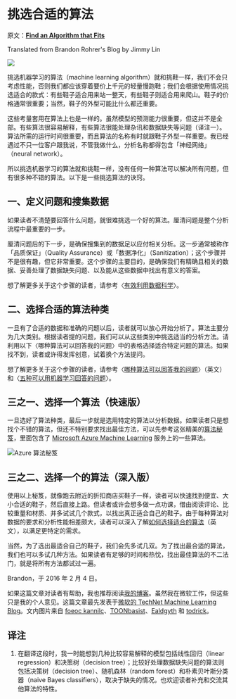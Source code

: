 # 挑选合适的算法

原文：[**Find an Algorithm that Fits**](https://brohrer.github.io/find_the_right_algorithm.html)

Translated from Brandon Rohrer's Blog by Jimmy Lin

![](https://brohrer.github.io/images/shoes.jpg)

挑选机器学习的算法（machine learning algorithm）就和挑鞋一样，我们不会只考虑性能，否则我们都应该穿着要价上千元的轻量慢跑鞋；我们会根据使用情况挑选适合的款式：有些鞋子适合用来站一整天，有些鞋子则适合用来爬山。鞋子的价格通常很重要；当然，鞋子的外型可能比什么都还重要。

这些考量套用在算法上也是一样的。虽然模型的预测能力很重要，但这并不是全部。有些算法很容易解释，有些算法很能处理杂讯和数据缺失等问题（译注一）。算法所需的运行时间很重要，而且算法的名称有时就跟鞋子外型一样重要。我已经遇过不只一位客户跟我说，不管我做什么，分析名称都得包含「神经网络」（neural network）。

所以挑选机器学习的算法就和挑鞋一样，没有任何一种算法可以解决所有问题，但有很多种不错的算法。以下是一些挑选算法的诀窍。

## 一、定义问题和搜集数据

如果读者不清楚要回答什么问题，就很难挑选一个好的算法。厘清问题是整个分析流程中最重要的一步。

厘清问题后的下一步，是确保搜集到的数据足以应付相关分析。这一步通常被称作「品质保证」（Quality Assurance）或「数据净化」（Sanitization）；这个步骤并不是很有趣，但它非常重要。这个步骤的主要目的，是确保我们有精确且相关的数据、妥善处理了数据缺失问题、以及能从这些数据中找出有意义的答案。

想了解更多关于这个步骤的读者，请参考〈[有效利用数据科学](../using_data/make_data_science_work_for_you.md)〉。

## 二、选择合适的算法种类

一旦有了合适的数据和准确的问题以后，读者就可以放心开始分析了。算法主要分为几大类别。根据读者提的问题，我们可以从这些类别中挑选适当的分析方法。请利用以下〈哪种算法可以回答我的问题〉中的表格选择适合特定问题的算法。如果找不到，读者或许得发挥创意，试着换个方法提问。

想了解更多关于这个步骤的读者，请参考〈[哪种算法可以回答我的问题](https://blogs.technet.microsoft.com/machinelearning/2015/09/01/which-algorithm-family-can-answer-my-question/)〉（英文）和〈[五种可以用机器学习回答的问题](../using_machine_learning/five_questions_data_science_answers.md)〉。

## 三之一、选择一个算法（快速版）

一旦选好了算法种类，最后一步就是选用特定的算法以分析数据。如果读者只是想找个不错的算法，但还不特别要求找出最佳方法，可以先参考这张精美的[算法秘笈](https://azure.microsoft.com/en-us/documentation/articles/machine-learning-algorithm-cheat-sheet/)，里面包含了 [Microsoft Azure Machine Learning](https://studio.azureml.net/) 服务上的一些算法。

![](https://brohrer.github.io/images/cheat_sheet.png "Azure 算法秘笈")

## 三之二、选择一个的算法（深入版）

使用以上秘笈，就像跑去附近的折扣商店买鞋子一样，读者可以快速找到便宜、大小合适的鞋子，然后直接上路。但读者或许会想多做一点功课，借由阅读评论、比较重量和材质、并多试试几个款式，以找出真正适合自己的鞋子。由于每种算法对数据的要求和分析性能相差颇大，读者可以深入了解[如何选择适合的算法](https://azure.microsoft.com/en-us/documentation/articles/machine-learning-algorithm-choice/)（英文），以满足更特定的需求。

当然，为了选出最适合自己的鞋子，我们会先多试几双。为了找出最合适的算法，我们也可以多试几种方法。如果读者有足够的时间和热忱，找出最佳算法的不二法门，就是将所有方法都试过一遍。

Brandon，于 2016 年 2 月 4 日。

如果这篇文章对读者有帮助，我也推荐阅读[我的博客](https://brohrer.github.io/blog.html)。虽然我在微软工作，但这些只是我的个人意见。这篇文章最先发表于[微软的 TechNet Machine Learning Blog](https://blogs.technet.microsoft.com/machinelearning/2015/09/22/how-to-find-an-algorithm-that-fit)。文内图片来自 [foeoc kannilc](https://www.flickr.com/photos/foeock/7892970836)、[TOONbasist](http://toonbasist.deviantart.com/art/converse-shoes-196298018)、[Ealdgyth](https://commons.wikimedia.org/wiki/File:Paddockboots.jpg) 和 [todrick](https://commons.wikimedia.org/wiki/File:Five_Ten_Anasazi_Verde.jpg)。

## 译注

1. 在翻译这段时，我一时能想到几种比较容易解释的模型包括线性回归（linear regression）和决策树（decision tree）；比较好处理数据缺失问题的算法则包括决策树（decision tree）、随机森林（random forest）和朴素贝叶斯分类器（naive Bayes classifiers），取决于缺失的情况。也欢迎读者补充和交流其他算法的特性。

